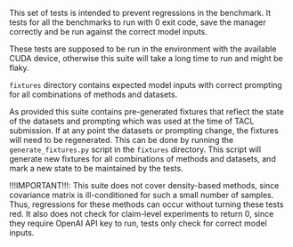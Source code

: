 This set of tests is intended to prevent regressions in the benchmark. It tests for all the benchmarks to run with 0 exit code, save the manager correctly and be run against the correct model inputs.

These tests are supposed to be run in the environment with the available CUDA device, otherwise this suite will take a long time to run and might be flaky.

`fixtures` directory contains expected model inputs with correct prompting for all combinations of methods and datasets.

As provided this suite contains pre-generated fixtures that reflect the state of the datasets and prompting which was used at the time of TACL submission. If at any point the datasets or prompting change, the fixtures will need to be regenerated. This can be done by running the `generate_fixtures.py` script in the `fixtures` directory. This script will generate new fixtures for all combinations of methods and datasets, and mark a new state to be maintained by the tests.

!!!IMPORTANT!!!: This suite does not cover density-based methods, since covariance matrix is ill-conditioned for such a small number of samples. Thus, regressions for these methods can occur without turning these tests red. It also does not check for claim-level experiments to return 0, since they require OpenAI API key to run, tests only check for correct model inputs.
